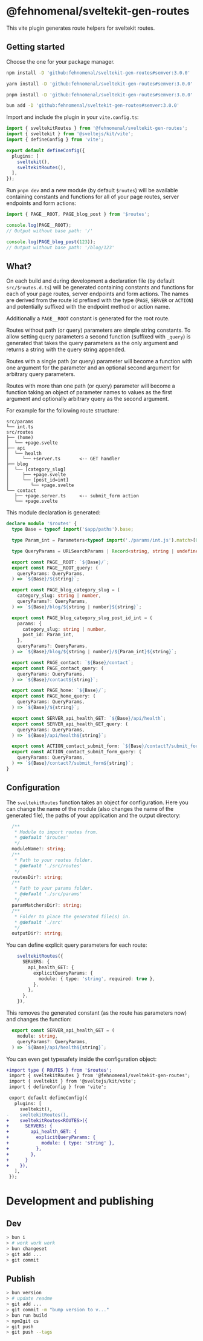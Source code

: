# @fehnomenal/sveltekit-gen-routes

This vite plugin generates route helpers for sveltekit routes.

## Getting started

Choose the one for your package manager.

```sh
npm install -D 'github:fehnomenal/sveltekit-gen-routes#semver:3.0.0'
```

```sh
yarn install -D 'github:fehnomenal/sveltekit-gen-routes#semver:3.0.0'
```

```sh
pnpm install -D 'github:fehnomenal/sveltekit-gen-routes#semver:3.0.0'
```

```sh
bun add -D 'github:fehnomenal/sveltekit-gen-routes#semver:3.0.0'
```

Import and include the plugin in your `vite.config.ts`:

```ts
import { sveltekitRoutes } from '@fehnomenal/sveltekit-gen-routes';
import { sveltekit } from '@sveltejs/kit/vite';
import { defineConfig } from 'vite';

export default defineConfig({
  plugins: [
    sveltekit(),
    sveltekitRoutes(),
  ],
});
```

Run `pnpm dev` and a new module (by default `$routes`) will be available containing constants and functions for all of your page routes, server endpoints and form actions:

```ts
import { PAGE__ROOT, PAGE_blog_post } from '$routes';

console.log(PAGE__ROOT);
// Output without base path: '/'

console.log(PAGE_blog_post(123));
// Output without base path: '/blog/123'
```

## What?

On each build and during development a declaration file (by default `src/$routes.d.ts`) will be generated containing constants and functions for each of your page routes, server endpoints and form actions.
The names are derived from the route id prefixed with the type (`PAGE`, `SERVER` or `ACTION`) and potentially suffixed with the endpoint method or action name.

Additionally a `PAGE__ROOT` constant is generated for the root route.

Routes without path (or query) parameters are simple string constants. To allow setting query parameters a second function (suffixed with `_query`) is generated that takes the query parameters as the only argument and returns a string with the query string appended.

Routes with a single path (or query) parameter will become a function with one argument for the parameter and an optional second argument for arbitrary query parameters.

Routes with more than one path (or query) parameter will become a function taking an object of parameter names to values as the first argument and optionally arbitrary query as the second argument.

For example for the following route structure:

```
src/params
└── int.ts
src/routes
├── (home)
│  └── +page.svelte
├── api
│  └── health
│     └── +server.ts       <-- GET handler
├── blog
│  └── [category_slug]
│     ├── +page.svelte
│     └── [post_id=int]
│        └── +page.svelte
└── contact
   ├── +page.server.ts     <-- submit_form action
   └── +page.svelte
```

This module declaration is generated:

```ts
declare module '$routes' {
  type Base = typeof import('$app/paths').base;

  type Param_int = Parameters<typeof import('./params/int.js').match>[0];

  type QueryParams = URLSearchParams | Record<string, string | undefined> | [string, string | undefined][];

  export const PAGE__ROOT: `${Base}/`;
  export const PAGE__ROOT_query: (
    queryParams: QueryParams,
  ) => `${Base}/${string}`;

  export const PAGE_blog_category_slug = (
    category_slug: string | number,
    queryParams?: QueryParams,
  ) => `${Base}/blog/${string | number}${string}`;

  export const PAGE_blog_category_slug_post_id_int = (
    params: {
      category_slug: string | number,
      post_id: Param_int,
    },
    queryParams?: QueryParams,
  ) => `${Base}/blog/${string | number}/${Param_int}${string}`;

  export const PAGE_contact: `${Base}/contact`;
  export const PAGE_contact_query: (
    queryParams: QueryParams,
  ) => `${Base}/contact${string}`;

  export const PAGE_home: `${Base}/`;
  export const PAGE_home_query: (
    queryParams: QueryParams,
  ) => `${Base}/${string}`;

  export const SERVER_api_health_GET: `${Base}/api/health`;
  export const SERVER_api_health_GET_query: (
    queryParams: QueryParams,
  ) => `${Base}/api/health${string}`;

  export const ACTION_contact_submit_form: `${Base}/contact?/submit_form`;
  export const ACTION_contact_submit_form_query: (
    queryParams: QueryParams,
  ) => `${Base}/contact?/submit_form${string}`;
}
```

## Configuration

The `sveltekitRoutes` function takes an object for configuration. Here you can change the name of the module (also changes the name of the generated file), the paths of your application and the output directory:

```ts
  /**
   * Module to import routes from.
   * @default '$routes'
   */
  moduleName?: string;
  /**
   * Path to your routes folder.
   * @default './src/routes'
   */
  routesDir?: string;
  /**
   * Path to your params folder.
   * @default './src/params'
   */
  paramMatchersDir?: string;
  /**
   * Folder to place the generated file(s) in.
   * @default './src'
   */
  outputDir?: string;
```

You can define explicit query parameters for each route:

```ts
    sveltekitRoutes({
      SERVERS: {
        api_health_GET: {
          explicitQueryParams: {
            module: { type: 'string', required: true },
          },
        },
      },
    }),
```

This removes the generated constant (as the route has parameters now) and changes the function:

```ts
  export const SERVER_api_health_GET = (
    module: string,
    queryParams?: QueryParams,
  ) => `${Base}/api/health${string}`;
```

You can even get typesafety inside the configuration object:

```diff
+import type { ROUTES } from '$routes';
 import { sveltekitRoutes } from '@fehnomenal/sveltekit-gen-routes';
 import { sveltekit } from '@sveltejs/kit/vite';
 import { defineConfig } from 'vite';

 export default defineConfig({
   plugins: [
     sveltekit(),
-    sveltekitRoutes(),
+    sveltekitRoutes<ROUTES>({
+      SERVERS: {
+        api_health_GET: {
+          explicitQueryParams: {
+            module: { type: 'string' },
+          },
+        },
+      }
+    }),
   ],
 });
```

# Development and publishing

## Dev

```sh
> bun i
> # work work work
> bun changeset
> git add ...
> git commit
```

## Publish

```sh
> bun version
> # update readme
> git add ...
> git commit -m "bump version to v..."
> bun run build
> npm2git cs
> git push
> git push --tags
```
